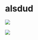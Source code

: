 # alsdud
<img src="https://github-readme-stats.vercel.app/api/top-langs/?username=zhal7779@naver.com&layout=compact"><br><br>
<img src="https://github-readme-stats.vercel.app/api?username=zhal7779@naver.com&show_icons=true">

